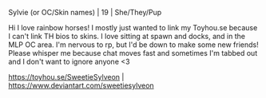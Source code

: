 Sylvie (or OC/Skin names) | 19 | She/They/Pup

Hi I love rainbow horses! I mostly just wanted to link my Toyhou.se because I can't link TH bios to skins. 
I love sitting at spawn and docks, and in the MLP OC area. I'm nervous to rp, 
but I'd be down to make some new friends! Please whisper me because chat moves fast and sometimes I'm tabbed out and I don't want to ignore anyone <3

https://toyhou.se/SweetieSylveon | 
https://www.deviantart.com/sweetiesylveon

